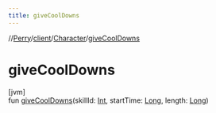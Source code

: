 ```yaml
---
title: giveCoolDowns
---
```

//[Perry](../../../index.html)/[client](../index.html)/[Character](index.html)/[giveCoolDowns](give-cool-downs.html)



# giveCoolDowns



[jvm]\
fun [giveCoolDowns](give-cool-downs.html)(skillId: [Int](https://kotlinlang.org/api/latest/jvm/stdlib/kotlin/-int/index.html), startTime: [Long](https://kotlinlang.org/api/latest/jvm/stdlib/kotlin/-long/index.html), length: [Long](https://kotlinlang.org/api/latest/jvm/stdlib/kotlin/-long/index.html))




